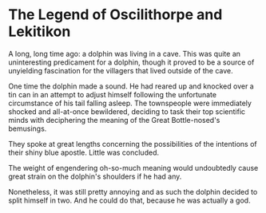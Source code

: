 The Legend of Oscilithorpe and Lekitikon
===

A long, long time ago: a dolphin was living in a cave. This was quite an uninteresting predicament for a dolphin, though it proved to be a source of unyielding fascination for the villagers that lived outside of the cave.

One time the dolphin made a sound. He had reared up and knocked over a tin can in an attempt to adjust himself following the unfortunate circumstance of his tail falling asleep. The townspeople were immediately shocked and all-at-once bewildered, deciding to task their top scientific minds with deciphering the meaning of the Great Bottle-nosed's bemusings.

They spoke at great lengths concerning the possibilities of the intentions of their shiny blue apostle. Little was concluded.

The weight of engendering oh-so-much meaning would undoubtedly cause great strain on the dolphin's shoulders if he had any.

Nonetheless, it was still pretty annoying and as such the dolphin decided to split himself in two. And he could do that, because he was actually a god.